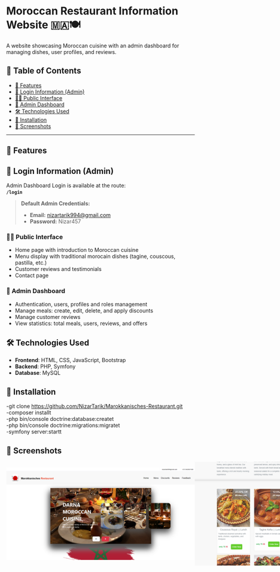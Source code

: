 # Moroccan Restaurant Information Website 🇲🇦🍽️

A website showcasing Moroccan cuisine with an admin dashboard for managing dishes, user profiles, and reviews.
## 📑 Table of Contents

- [🌟 Features](#-features)
- [🔑 Login Information (Admin)](#-login-information-admin)
- [👨‍🍳 Public Interface](#-public-interface)
- [🔐 Admin Dashboard](#-admin-dashboard)
- [🛠️ Technologies Used](#️-technologies-used)
- [🧪 Installation](#-installation)
- [📸 Screenshots](#-screenshots)

---
## 🌟 Features
## 🔑 Login Information (Admin)

Admin Dashboard Login is available at the route:  
**`/login`**

> **Default Admin Credentials:**
> - **Email:** nizartarik994@gmail.com  
> - **Password:** Nizar457

### 👨‍🍳 Public Interface
- Home page with introduction to Moroccan cuisine
- Menu display with traditional morocain dishes (tagine, couscous, pastilla, etc.)
- Customer reviews and testimonials
- Contact page 

### 🔐 Admin Dashboard
- Authentication, users, profiles and roles management
- Manage meals: create, edit, delete, and apply discounts
- Manage customer reviews
- View statistics: total meals, users, reviews, and offers

## 🛠️ Technologies Used

- **Frontend**: HTML, CSS, JavaScript, Bootstrap
- **Backend**: PHP, Symfony
- **Database**: MySQL

## 🧪 Installation


-git clone https://github.com/NizarTarik/Marokkanisches-Restaurant.git <br>
-composer installt <br>
-php bin/console doctrine:database:createt <br>
-php bin/console doctrine:migrations:migratet <br>
-symfony server:startt <br>

## 📸 Screenshots
<p align="center">
  <div style="display: flex; flex-direction: colum; align-items: center;">
    <img src="img1.png" width="800" />   
    <img src="img2.png" width="800" />  
    <img src="img3.png" width="800" />  
    <img src="img4.png" width="800" />
    <img src="img5.png" width="800" />
  </div>
</p>

